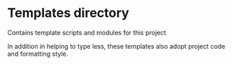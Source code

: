 
# Templates directory

Contains template scripts and modules for this project

In addition in helping to type less, these templates also adopt
project code and formatting style.
